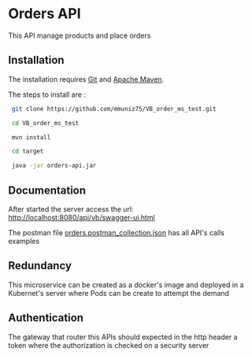 # Orders API

This API manage products and place orders

## Installation

The installation requires [Git](https://git-scm.com/) and 
[Apache Maven](https://maven.apache.org/).

The steps to install are :

```bash
 git clone https://github.com/mmuniz75/VB_order_ms_test.git
```
```bash
 cd VB_order_ms_test
```
```bash
 mvn install
```
```bash
 cd target
```
```bash
 java -jar orders-api.jar
```

## Documentation

After started the server access the url:
[http://localhost:8080/api/vb/swagger-ui.html](http://localhost:8080/api/vb/swagger-ui.html)

The postman file [orders.postman_collection.json](https://www.getpostman.com/collections/00ba6e1a751d93be5de7) 
has all API's calls examples


## Redundancy
This microservice can be created as a docker's image and deployed in
a Kubernet's server where Pods can be create to attempt the demand

## Authentication
The gateway that router this APIs should expected in the http
header a token where the authorization is checked on a security server
